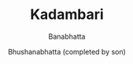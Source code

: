 ---
title: "Kadambari"
author: ["Banabhatta", "Bhushanabhatta (completed by son)"]
year: 650
language: ["Sanskrit", "English"]
genre: ["Classical Literature", "Romance", "Prose"]
description: "Banabhatta's Kadambari stands as Sanskrit prose literature's supreme achievement, a romantic narrative of extraordinary linguistic complexity and philosophical depth. Composed in 7th-century CE at Emperor Harsha's court, this mahakavya in prose traces two parallel love stories across rebirths: the frame narrative of King Tarapida and apsara Mahashveta, and the embedded tale of Chandrapeeda (Tarapida reborn) and Kadambari (Mahashveta reborn). Left incomplete at Banabhatta's death, his son Bhushanabhatta concluded the work while maintaining stylistic continuity. The narrative's elaborate prose—featuring extended compounds (samasas), complex sentence structures, and virtuosic word-play—exemplifies gadya-kavya at its ornate peak. Beyond linguistic artistry, Kadambari explores Buddhist-influenced themes of karma, reincarnation, renunciation, and love's transcendence of death, while depicting courtly culture, forest hermitages, and supernatural realms with vivid detail."
collections: ['classical-literature', 'sanskrit-drama', 'devotional-literature', 'historical-literature', 'medieval-india']
sources:
  - name: "Internet Archive (1902 Sanskrit edition)"
    url: "https://archive.org/details/in.ernet.dli.2015.408296"
    type: "other"
  - name: "Internet Archive (C.M. Ridding translation, 1896)"
    url: "https://archive.org/details/kadambariobanao00riddgoog"
    type: "other"
references:
  - name: "Wikipedia: Kadambari"
    url: "https://en.wikipedia.org/wiki/Kadambari"
    type: "wikipedia"
  - name: "Wikipedia: Banabhatta"
    url: "https://en.wikipedia.org/wiki/Banabhatta"
    type: "wikipedia"
  - name: "Wikipedia: Harsha"
    url: "https://en.wikipedia.org/wiki/Harsha"
    type: "wikipedia"
  - name: "Wikipedia: Sanskrit prose"
    url: "https://en.wikipedia.org/wiki/Sanskrit_prose"
    type: "wikipedia"
  - name: "Open Library: Kadambari year"
    url: "https://openlibrary.org/search?q=Kadambari+year+650+language+Sanskrit+English+Banabhatta"
    type: "other"
featured: false
publishDate: 2025-10-30
tags: ['classical-literature']
---